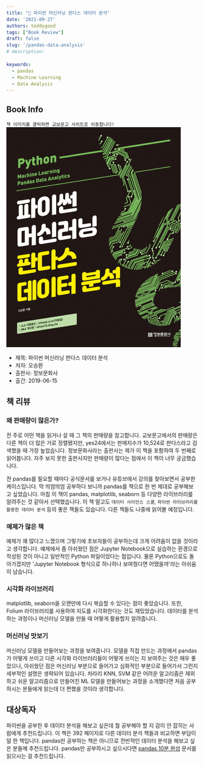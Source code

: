 ```yaml
---  
title: "📖 파이썬 머신러닝 판다스 데이터 분석"  
date: '2021-09-27'
authors: teddygood
tags: ["Book Review"]
draft: false
slug: '/pandas-data-analysis'
# description: 

keywords:
  - pandas
  - Machine Learning
  - Data Analysis
---
```


## Book Info

`책 이미지를 클릭하면 교보문고 사이트로 이동합니다!`
[![책](../assets/review/pandas-data-analysis.jpg)](http://www.kyobobook.co.kr/product/detailViewKor.laf?ejkGb=KOR&mallGb=KOR&barcode=9788956748337&orderClick=LAG&Kc=)

- 제목: 파이썬 머신러닝 판다스 데이터 분석
- 저자: 오승환
- 출판사: 정보문화사
- 출간: 2019-06-15

## 책 리뷰

### 왜 판매량이 많은가?

전 주로 어떤 책을 읽거나 살 때 그 책의 판매량을 참고합니다. 교보문고에서의 판매량은 다른 책이 더 많은 거로 정렬됐지만, yes24에서는 판매지수가 10,524로 판다스라고 검색했을 때 가장 높았습니다. 정보문화사라는 출판사는 제가 이 책을 포함하여 두 번째로 읽어봅니다. 자주 보지 못한 출판사지만 판매량이 많다는 점에서 이 책이 너무 궁금했습니다. 

전 pandas를 필요할 때마다 공식문서를 보거나 유튜브에서 강의를 찾아보면서 공부한 케이스입니다. 막 띄엄띄엄 공부하다 보니까 pandas를 책으로 한 번 제대로 공부해보고 싶었습니다. 마침 이 책이 pandas, matplotlib, seaborn 등 다양한 라이브러리를 알려주는 것 같아서 선택했습니다. 이 책 말고도 `데이터 사이언스 스쿨`, `파이썬 라이브러리를 활용한 데이터 분석` 등의 좋은 책들도 있습니다. 다른 책들도 나중에 읽어볼 예정입니다.

### 예제가 많은 책

예제가 꽤 많다고 느꼈으며 그렇기에 초보자들이 공부하는데 크게 어려움이 없을 것이라고 생각합니다. 예제에서 좀 아쉬웠던 점은 Jupyter Notebook으로 실습하는 환경으로 작성된 것이 아니고 일반적인 Python 파일이었다는 점입니다. 물론 Python으로도 돌아가겠지만 'Jupyter Notebook 형식으로 하나하나 보여줬다면 어땠을까'라는 아쉬움이 남습니다. 

### 시각화 라이브러리

matplotlib, seaborn을 오랜만에 다시 복습할 수 있다는 점이 좋았습니다. 또한, Folium 라이브러리를 사용하여 지도를 시각화한다는 것도 재밌었습니다. 데이터를 분석하는 과정이나 머신러닝 모델을 만들 때 어떻게 활용할지 알려줍니다. 

### 머신러닝 맛보기

머신러닝 모델을 만들어보는 과정을 보여줍니다. 모델을 직접 만드는 과정에서 pandas가 어떻게 쓰이고 다른 시각화 라이브러리들이 어떻게 쓰이는 지 보여주는 것은 매우 좋았으나, 아쉬웠던 점은 머신러닝 부분으로 들어가고 심화적인 부분으로 들어가서 그런지 세부적인 설명은 생략되어 있습니다. 차라리 KNN, SVM 같은 어려운 알고리즘은 제외하고 쉬운 알고리즘으로 만들어진 ML 모델을 만들어보는 과정을 소개했다면 처음 공부하시는 분들에게 읽는데 더 편했을 것이라 생각합니다. 

## 대상독자

파이썬을 공부한 후 데이터 분석을 해보고 싶은데 뭘 공부해야 할 지 감이 안 잡히는 사람에게 추천드립니다. 이 책은 392 페이지로 다른 데이터 분석 책들과 비교하면 부담이 덜 한 책입니다. pandas만 공부하는 책은 아니므로 전반적인 데이터 분석을 해보고 싶은 분들께 추천드립니다. pandas만 공부하시고 싶으시다면 [pandas 10분 완성](https://dataitgirls2.github.io/10minutes2pandas/) 문서를 읽으시는 걸 추천드립니다.
